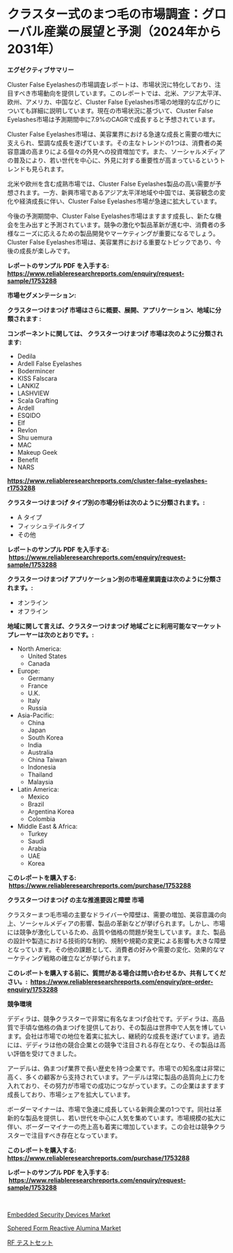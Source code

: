<p><h1>クラスター式のまつ毛の市場調査：グローバル産業の展望と予測（2024年から2031年）</h1></p><p><strong>エグゼクティブサマリー</strong></p>
<p><p>Cluster False Eyelashesの市場調査レポートは、市場状況に特化しており、注目すべき市場動向を提供しています。このレポートでは、北米、アジア太平洋、欧州、アメリカ、中国など、Cluster False Eyelashes市場の地理的な広がりについても詳細に説明しています。現在の市場状況に基づいて、Cluster False Eyelashes市場は予測期間中に7.9%のCAGRで成長すると予想されています。</p><p>Cluster False Eyelashes市場は、美容業界における急速な成長と需要の増大に支えられ、堅調な成長を遂げています。その主なトレンドの1つは、消費者の美容意識の高まりによる個々の外見への投資増加です。また、ソーシャルメディアの普及により、若い世代を中心に、外見に対する重要性が高まっているというトレンドも見られます。</p><p>北米や欧州を含む成熟市場では、Cluster False Eyelashes製品の高い需要が予想されます。一方、新興市場であるアジア太平洋地域や中国では、美容観念の変化や経済成長に伴い、Cluster False Eyelashes市場が急速に拡大しています。</p><p>今後の予測期間中、Cluster False Eyelashes市場はますます成長し、新たな機会を生み出すと予測されています。競争の激化や製品革新が進む中、消費者の多様なニーズに応えるための製品開発やマーケティングが重要になるでしょう。Cluster False Eyelashes市場は、美容業界における重要なトピックであり、今後の成長が楽しみです。</p></p>
<p><strong>レポートのサンプル PDF を入手する: <a href="https://www.reliableresearchreports.com/enquiry/request-sample/1753288">https://www.reliableresearchreports.com/enquiry/request-sample/1753288</a></strong></p>
<p><strong>市場セグメンテーション:</strong></p>
<p><strong> クラスターつけまつげ 市場はさらに概要、展開、アプリケーション、地域に分類されます :</strong></p>
<p><strong>コンポーネントに関しては、 クラスターつけまつげ 市場は次のように分類されます: &nbsp;</strong></p>
<p><ul><li>Dedila</li><li>Ardell False Eyelashes</li><li>Bodermincer</li><li>KISS Falscara</li><li>LANKIZ</li><li>LASHVIEW</li><li>Scala Grafting</li><li>Ardell</li><li>ESQIDO</li><li>Elf</li><li>Revlon</li><li>Shu uemura</li><li>MAC</li><li>Makeup Geek</li><li>Benefit</li><li>NARS</li></ul></p>
<p><strong><a href="https://www.reliableresearchreports.com/cluster-false-eyelashes-r1753288">https://www.reliableresearchreports.com/cluster-false-eyelashes-r1753288</a></strong></p>
<p><strong> クラスターつけまつげ タイプ別の市場分析は次のように分類されます。:</strong></p>
<p><ul><li>A タイプ</li><li>フィッシュテイルタイプ</li><li>その他</li></ul></p>
<p><strong>レポートのサンプル PDF を入手する: &nbsp;<a href="https://www.reliableresearchreports.com/enquiry/request-sample/1753288">https://www.reliableresearchreports.com/enquiry/request-sample/1753288</a></strong></p>
<p><strong> クラスターつけまつげ アプリケーション別の市場産業調査は次のように分類されます。:</strong></p>
<p><ul><li>オンライン</li><li>オフライン</li></ul></p>
<p><strong>地域に関して言えば、クラスターつけまつげ 地域ごとに利用可能なマーケットプレーヤーは次のとおりです。:</strong></p>
<p><ul>
    <li>
        North America:
        <ul>
            <li>United States</li>
            <li>Canada</li>
        </ul>
    </li>
    <li>
        Europe:
        <ul>
            <li>Germany</li>
            <li>France</li>
            <li>U.K.</li>
            <li>Italy</li>
            <li>Russia</li>
        </ul>
    </li>
    <li>
        Asia-Pacific:
        <ul>
            <li>China</li>
            <li>Japan</li>
            <li>South Korea</li>
            <li>India</li>
            <li>Australia</li>
            <li>China Taiwan</li>
            <li>Indonesia</li>
            <li>Thailand</li>
            <li>Malaysia</li>
        </ul>
    </li>
    <li>
        Latin America:
        <ul>
            <li>Mexico</li>
            <li>Brazil</li>
            <li>Argentina Korea</li>
            <li>Colombia</li>
        </ul>
    </li>
    <li>
        Middle East & Africa:
        <ul>
            <li>Turkey</li>
            <li>Saudi</li>
            <li>Arabia</li>
            <li>UAE</li>
            <li>Korea</li>
        </ul>
    </li>
    </ul></p>
<p><strong>このレポートを購入する: &nbsp;<a href="https://www.reliableresearchreports.com/purchase/1753288">https://www.reliableresearchreports.com/purchase/1753288</a></strong></p>
<p><strong>クラスターつけまつげ の主な推進要因と障壁 市場</strong></p>
<p><p>クラスターまつ毛市場の主要なドライバーや障壁は、需要の増加、美容意識の向上、ソーシャルメディアの影響、製品の革新などが挙げられます。しかし、市場には競争が激化しているため、品質や価格の問題が発生しています。また、製品の設計や製造における技術的な制約、規制や規範の変更による影響も大きな障壁となっています。その他の課題として、消費者の好みや需要の変化、効果的なマーケティング戦略の確立などが挙げられます。</p></p>
<p><strong>このレポートを購入する前に、質問がある場合は問い合わせるか、共有してください。:&nbsp; <a href="https://www.reliableresearchreports.com/enquiry/pre-order-enquiry/1753288">https://www.reliableresearchreports.com/enquiry/pre-order-enquiry/1753288</a></strong></p>
<p><strong>競争環境</strong></p>
<p><p>デディラは、競争クラスターで非常に有名なまつげ会社です。デディラは、高品質で手頃な価格の偽まつげを提供しており、その製品は世界中で人気を博しています。会社は市場での地位を着実に拡大し、継続的な成長を遂げています。過去には、デディラは他の競合企業との競争で注目される存在となり、その製品は高い評価を受けてきました。</p><p>アーデルは、偽まつげ業界で長い歴史を持つ企業です。市場での知名度は非常に高く、多くの顧客から支持されています。アーデルは常に製品の品質向上に力を入れており、その努力が市場での成功につながっています。この企業はますます成長しており、市場シェアを拡大しています。</p><p>ボーダーマイナーは、市場で急速に成長している新興企業の1つです。同社は革新的な製品を提供し、若い世代を中心に人気を集めています。市場規模の拡大に伴い、ボーダーマイナーの売上高も着実に増加しています。この会社は競争クラスターで注目すべき存在となっています。</p></p>
<p><strong>このレポートを購入する: &nbsp; <a href="https://www.reliableresearchreports.com/purchase/1753288">https://www.reliableresearchreports.com/purchase/1753288</a></strong></p>
<p><strong>レポートのサンプル PDF を入手する: &nbsp;<a href="https://www.reliableresearchreports.com/enquiry/request-sample/1753288">https://www.reliableresearchreports.com/enquiry/request-sample/1753288</a></strong><strong></strong></p>
<p>&nbsp;</p>
<p><p><a href="https://www.linkedin.com/pulse/embedded-security-devices-market-analysis-examines-its-yni8e?trackingId=gi8ktfhDfJOKoEQyu7GuPQ%3D%3D">Embedded Security Devices Market</a></p><p><a href="https://www.linkedin.com/pulse/sphered-form-reactive-alumina-market-size-share-global-analysis-n9z9e?trackingId=3e%2BGg2DmrfNspeYwlZ1x%2Fw%3D%3D">Sphered Form Reactive Alumina Market</a></p><p><a href="https://medium.com/@carllane655/rf%E3%83%86%E3%82%B9%E3%83%88%E3%82%BB%E3%83%83%E3%83%88%E5%B8%82%E5%A0%B4-%E7%A8%AE%E9%A1%9E-%E3%82%A2%E3%83%97%E3%83%AA%E3%82%B1%E3%83%BC%E3%82%B7%E3%83%A7%E3%83%B3-%E5%9C%B0%E7%90%86%E3%81%AB%E3%82%88%E3%82%8B%E5%8C%85%E6%8B%AC%E7%9A%84%E8%A9%95%E4%BE%A1-2165d1e90275">RF テストセット</a></p></p>